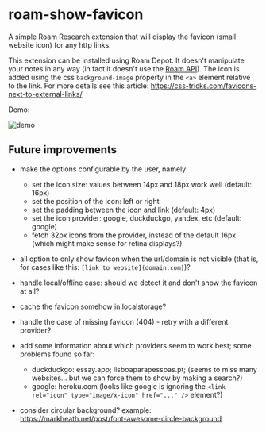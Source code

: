 # roam-show-favicon

A simple Roam Research extension that will display the favicon (small website icon) for any http links.

This extension can be installed using Roam Depot. It doesn't manipulate your notes in any way (in fact it doesn't use the [Roam API](https://roamresearch.com/#/app/developer-documentation/page/tIaOPdXCj)). The icon is added using the css `background-image` property in the `<a>` element relative to the link. For more details see this article: https://css-tricks.com/favicons-next-to-external-links/

Demo:

![demo](https://user-images.githubusercontent.com/2184309/179632500-72cc8496-6e40-4c71-bcf9-07ef700de164.jpg)

## Future improvements

- make the options configurable by the user, namely:
  * set the icon size: values between 14px and 18px work well (default: 16px)
  * set the position of the icon: left or right
  * set the padding between the icon and link (default: 4px)
  * set the icon provider: google, duckduckgo, yandex, etc (default: google)
  * fetch 32px icons from the provider, instead of the default 16px (which might make sense for retina displays?)
- all option to only show favicon when the url/domain is not visible (that is, for cases like this: `[link to website](domain.com)`)?
- handle local/offline case: should we detect it and don't show the favicon at all?
- cache the favicon somehow in localstorage?
- handle the case of missing favicon (404) - retry with a different provider?
- add some information about which providers seem to work best; some problems found so far:
  * duckduckgo: essay.app; lisboaparapessoas.pt; (seems to miss many websites... but we can force them to show by making a search?)
  * google: heroku.com (looks like google is ignoring the `<link rel="icon" type="image/x-icon" href="..." />` element?)

- consider circular background? example: https://markheath.net/post/font-awesome-circle-background
